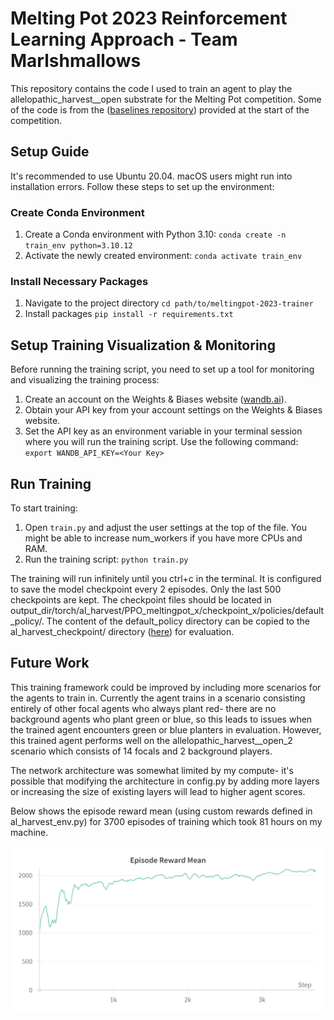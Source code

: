 # Melting Pot 2023 Reinforcement Learning Approach - Team Marlshmallows

This repository contains the code I used to train an agent to play the allelopathic_harvest__open substrate for the Melting Pot competition. Some of the code is from the ([baselines repository](https://github.com/rstrivedi/Melting-Pot-Contest-2023)) provided at the start of the competition.

## Setup Guide

It's recommended to use Ubuntu 20.04. macOS users might run into installation errors. Follow these steps to set up the environment:

### Create Conda Environment

1. Create a Conda environment with Python 3.10:
`conda create -n train_env python=3.10.12`
2. Activate the newly created environment:
`conda activate train_env`

### Install Necessary Packages

1. Navigate to the project directory
`cd path/to/meltingpot-2023-trainer`
2. Install packages
`pip install -r requirements.txt`

## Setup Training Visualization & Monitoring

Before running the training script, you need to set up a tool for monitoring and visualizing the training process:

1. Create an account on the Weights & Biases website ([wandb.ai](https://wandb.ai)).
2. Obtain your API key from your account settings on the Weights & Biases website.
3. Set the API key as an environment variable in your terminal session where you will run the training script. Use the following command:
`export WANDB_API_KEY=<Your Key>`

## Run Training

To start training:

1. Open `train.py` and adjust the user settings at the top of the file. You might be able to increase num_workers if you have more CPUs and RAM.
2. Run the training script:
`python train.py`

The training will run infinitely until you ctrl+c in the terminal. It is configured to save the model checkpoint every 2 episodes. Only the last 500 checkpoints are kept. The checkpoint files should be located in output_dir/torch/al_harvest/PPO_meltingpot_x/checkpoint_x/policies/default_policy/. The content of the default_policy directory can be copied to the al_harvest_checkpoint/ directory ([here](https://github.com/benjamin-swain/meltingpot-2023-solution)) for evaluation.

## Future Work

This training framework could be improved by including more scenarios for the agents to train in. Currently the agent trains in a scenario consisting entirely of other focal agents who always plant red- there are no background agents who plant green or blue, so this leads to 
issues when the trained agent encounters green or blue planters in evaluation. However, this trained agent performs well on the allelopathic_harvest__open_2 scenario which consists of 14 focals and 2 background players.

The network architecture was somewhat limited by my compute- it's possible that modifying the architecture in config.py by adding more layers or increasing the size of existing layers will lead to higher agent scores.

Below shows the episode reward mean (using custom rewards defined in al_harvest_env.py) for 3700 episodes of training which took 81 hours on my machine.

![My Best Training Run](training_image.PNG)